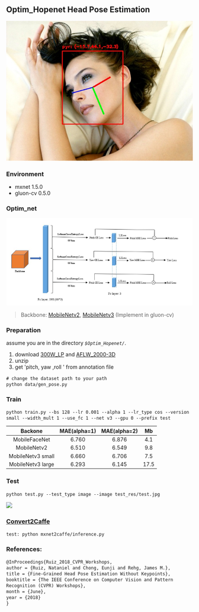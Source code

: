 ## Optim_Hopenet Head Pose Estimation 
![](./res/demo.jpg)

### Environment
- mxnet 1.5.0
- gluon-cv 0.5.0

### Optim_net
![net struct](./res/struct.jpg)
> Backbone: [MobileNetv2](https://arxiv.org/abs/1801.04381), [MobileNetv3](https://arxiv.org/abs/1905.02244) (Implement in gluon-cv)

### Preparation
assume you are in the directory *`$Optim_Hopenet/`*.
1. download [300W_LP](http://www.cbsr.ia.ac.cn/users/xiangyuzhu/projects/3DDFA/main.htm) and [AFLW_2000-3D](http://www.cbsr.ia.ac.cn/users/xiangyuzhu/projects/3DDFA/main.htm)
2. unzip 
3. get 'pitch, yaw ,roll ' from annotation file
```shell
# change the dataset path to your path
python data/gen_pose.py
```

### Train
```shell
python train.py --bs 128 --lr 0.001 --alpha 1 --lr_type cos --version small --width_mult 1 --use_fc 1 --net v3 --gpu 0 --prefix test
```

|      Backone      | MAE(alpha=1) | MAE(alpha=2) |  Mb  |
| :---------------: | :----------: | :----------: | :--: |
|   MobileFaceNet   |    6.760     |    6.876     | 4.1  |
|    MobileNetv2    |    6.510     |    6.549     | 9.8  |
| MobileNetv3 small |    6.660     |    6.706     | 7.5  |
| MobileNetv3 large |    6.293     |    6.145     | 17.5 |


### Test
```shell
python test.py --test_type image --image test_res/test.jpg
```
![](./res/demo.gif)

### [Convert2Caffe](./mxnet2caffe/README.md)
```
test: python mxnet2caffe/inference.py
```

### References:
```shell
@InProceedings{Ruiz_2018_CVPR_Workshops,
author = {Ruiz, Nataniel and Chong, Eunji and Rehg, James M.},
title = {Fine-Grained Head Pose Estimation Without Keypoints},
booktitle = {The IEEE Conference on Computer Vision and Pattern Recognition (CVPR) Workshops},
month = {June},
year = {2018}
}
```